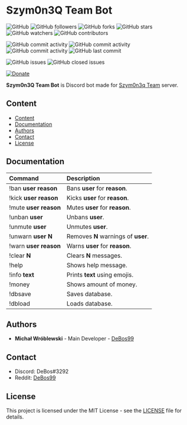 # Szym0n3Q Team Bot

![GitHub](https://img.shields.io/github/license/DeBos99/szym0n3q-team-bot.svg?color=2020cc&labelColor=5050ff&style=for-the-badge)
![GitHub followers](https://img.shields.io/github/followers/DeBos99.svg?color=2020cc&labelColor=5050ff&style=for-the-badge)
![GitHub forks](https://img.shields.io/github/forks/DeBos99/szym0n3q-team-bot.svg?color=2020cc&labelColor=5050ff&style=for-the-badge)
![GitHub stars](https://img.shields.io/github/stars/DeBos99/szym0n3q-team-bot.svg?color=2020cc&labelColor=5050ff&style=for-the-badge)
![GitHub watchers](https://img.shields.io/github/watchers/DeBos99/szym0n3q-team-bot.svg?color=2020cc&labelColor=5050ff&style=for-the-badge)
![GitHub contributors](https://img.shields.io/github/contributors/DeBos99/szym0n3q-team-bot.svg?color=2020cc&labelColor=5050ff&style=for-the-badge)

![GitHub commit activity](https://img.shields.io/github/commit-activity/w/DeBos99/szym0n3q-team-bot.svg?color=ffaa00&labelColor=ffaa30&style=for-the-badge)
![GitHub commit activity](https://img.shields.io/github/commit-activity/m/DeBos99/szym0n3q-team-bot.svg?color=ffaa00&labelColor=ffaa30&style=for-the-badge)
![GitHub commit activity](https://img.shields.io/github/commit-activity/y/DeBos99/szym0n3q-team-bot.svg?color=ffaa00&labelColor=ffaa30&style=for-the-badge)
![GitHub last commit](https://img.shields.io/github/last-commit/DeBos99/szym0n3q-team-bot.svg?color=ffaa00&labelColor=ffaa30&style=for-the-badge)

![GitHub issues](https://img.shields.io/github/issues-raw/DeBos99/szym0n3q-team-bot.svg?color=cc2020&labelColor=ff3030&style=for-the-badge)
![GitHub closed issues](https://img.shields.io/github/issues-closed-raw/DeBos99/szym0n3q-team-bot.svg?color=10aa10&labelColor=30ff30&style=for-the-badge)

[![Donate](https://www.paypalobjects.com/en_US/i/btn/btn_donateCC_LG.gif)](https://www.paypal.com/cgi-bin/webscr?cmd=_s-xclick&hosted_button_id=NH8JV53DSVDMY)

**Szym0n3Q Team Bot** is Discord bot made for [Szym0n3q Team](https://discord.gg/XsRgqzK) server.

## Content

- [Content](#content)
- [Documentation](#documentation)
- [Authors](#authors)
- [Contact](#contact)
- [License](#license)

## Documentation

| Command                   | Description                         |
| :------------------------ | :---------------------------------- |
| !ban **user** **reason**  | Bans **user** for **reason**.       |
| !kick **user** **reason** | Kicks **user** for **reason**.      |
| !mute **user** **reason** | Mutes **user** for **reason**.      |
| !unban **user**           | Unbans **user**.                    |
| !unmute **user**          | Unmutes **user**.                   |
| !unwarn **user** **N**    | Removes **N** warnings of **user**. |
| !warn **user** **reason** | Warns **user** for **reason**.      |
| !clear **N**              | Clears **N** messages.              |
| !help                     | Shows help message.                 |
| !info **text**            | Prints **text** using emojis.       |
| !money                    | Shows amount of money.              |
| !dbsave                   | Saves database.                     |
| !dbload                   | Loads database.                     |

## Authors

* **Michał Wróblewski** - Main Developer - [DeBos99](https://github.com/DeBos99)

## Contact

* Discord: DeBos#3292
* Reddit: [DeBos99](https://www.reddit.com/user/DeBos99)

## License

This project is licensed under the MIT License - see the [LICENSE](LICENSE) file for details.
